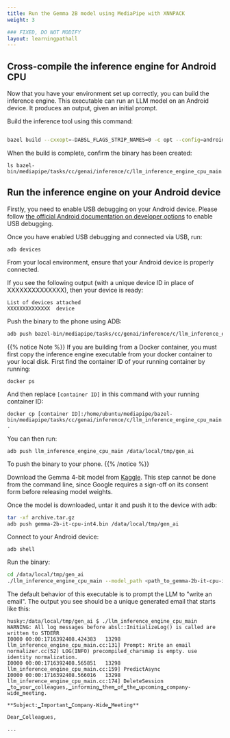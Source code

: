 ```yaml
---
title: Run the Gemma 2B model using MediaPipe with XNNPACK
weight: 3

### FIXED, DO NOT MODIFY
layout: learningpathall
---
```


## Cross-compile the inference engine for Android CPU

Now that you have your environment set up correctly, you can build the inference engine. This executable can run an LLM model on an Android device. It produces an output, given an initial prompt.

Build the inference tool using this command:

```bash

bazel build --cxxopt=-DABSL_FLAGS_STRIP_NAMES=0 -c opt --config=android_arm64 mediapipe/tasks/cc/genai/inference/c:llm_inference_engine_cpu_main

```

When the build is complete, confirm the binary has been created:

```
ls bazel-bin/mediapipe/tasks/cc/genai/inference/c/llm_inference_engine_cpu_main
```


## Run the inference engine on your Android device

Firstly, you need to enable USB debugging on your Android device. Please follow [the official Android documentation on developer options](https://developer.android.com/studio/debug/dev-options) to enable USB debugging.

Once you have enabled USB debugging and connected via USB, run:

```
adb devices
```

From your local environment, ensure that your Android device is properly connected. 

If you see the following output (with a unique device ID in place of XXXXXXXXXXXXXX), then your device is ready:

```
List of devices attached
XXXXXXXXXXXXXX	device
```

Push the binary to the phone using ADB:

```bash
adb push bazel-bin/mediapipe/tasks/cc/genai/inference/c/llm_inference_engine_cpu_main /data/local/tmp/gen_ai
```

{{% notice Note %}}
If you are building from a Docker container, you must first copy the inference engine executable from your docker container to your local disk. First find the container ID of your running container by running:

```
docker ps
```

And then replace `[container ID]` in this command with your running container ID:

```
docker cp [container ID]:/home/ubuntu/mediapipe/bazel-bin/mediapipe/tasks/cc/genai/inference/c/llm_inference_engine_cpu_main .
```

You can then run:

```
adb push llm_inference_engine_cpu_main /data/local/tmp/gen_ai
```

To push the binary to your phone.
{{% /notice %}}

Download the Gemma 4-bit model from [Kaggle](https://www.kaggle.com/models/google/gemma/frameworks/tfLite/variations/gemma-2b-it-cpu-int4). This step cannot be done from the command line, since Google requires a sign-off on its consent form before releasing model weights.

Once the model is downloaded, untar it and push it to the device with adb:

```bash
tar -xf archive.tar.gz
adb push gemma-2b-it-cpu-int4.bin /data/local/tmp/gen_ai
```

Connect to your Android device:

```
adb shell
```

Run the binary:

```bash
cd /data/local/tmp/gen_ai
./llm_inference_engine_cpu_main --model_path <path_to_gemma-2b-it-cpu-int4.bin>
```

The default behavior of this executable is to prompt the LLM to "write an email". The output you see should be a unique generated email that starts like this:

```output
husky:/data/local/tmp/gen_ai $ ./llm_inference_engine_cpu_main
WARNING: All log messages before absl::InitializeLog() is called are written to STDERR
I0000 00:00:1716392408.424383   13298 llm_inference_engine_cpu_main.cc:131] Prompt: Write an email
normalizer.cc(52) LOG(INFO) precompiled_charsmap is empty. use identity normalization.
I0000 00:00:1716392408.565851   13298 llm_inference_engine_cpu_main.cc:159] PredictAsync
I0000 00:00:1716392408.566016   13298 llm_inference_engine_cpu_main.cc:174] DeleteSession
▁to▁your▁colleagues,▁informing▁them▁of▁the▁upcoming▁company-wide▁meeting.

**Subject:▁Important▁Company-Wide▁Meeting**

Dear▁Colleagues,

...
```
